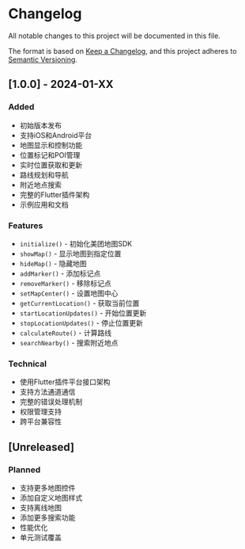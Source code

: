 # Changelog

All notable changes to this project will be documented in this file.

The format is based on [Keep a Changelog](https://keepachangelog.com/en/1.0.0/),
and this project adheres to [Semantic Versioning](https://semver.org/spec/v2.0.0.html).

## [1.0.0] - 2024-01-XX

### Added
- 初始版本发布
- 支持iOS和Android平台
- 地图显示和控制功能
- 位置标记和POI管理
- 实时位置获取和更新
- 路线规划和导航
- 附近地点搜索
- 完整的Flutter插件架构
- 示例应用和文档

### Features
- `initialize()` - 初始化美团地图SDK
- `showMap()` - 显示地图到指定位置
- `hideMap()` - 隐藏地图
- `addMarker()` - 添加标记点
- `removeMarker()` - 移除标记点
- `setMapCenter()` - 设置地图中心
- `getCurrentLocation()` - 获取当前位置
- `startLocationUpdates()` - 开始位置更新
- `stopLocationUpdates()` - 停止位置更新
- `calculateRoute()` - 计算路线
- `searchNearby()` - 搜索附近地点

### Technical
- 使用Flutter插件平台接口架构
- 支持方法通道通信
- 完整的错误处理机制
- 权限管理支持
- 跨平台兼容性

## [Unreleased]

### Planned
- 支持更多地图控件
- 添加自定义地图样式
- 支持离线地图
- 添加更多搜索功能
- 性能优化
- 单元测试覆盖

